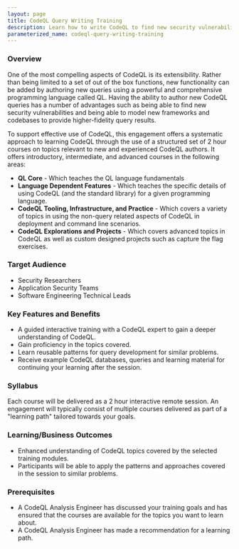 ```yaml
---
layout: page
title: CodeQL Query Writing Training
description: Learn how to write CodeQL to find new security vulnerabilities or customize the existing rules through our extensive catalog of 2 hour training courses.
parameterized_name: codeql-query-writing-training
---
```


### Overview

One of the most compelling aspects of CodeQL is its extensibility. Rather than
being limited to a set of out of the box functions, new functionality can be
added by authoring new queries using a powerful and comprehensive programming
language called QL. Having the ability to author new CodeQL queries has a number
of advantages such as being able to find new security vulnerabilities and being
able to model new frameworks and codebases to provide higher-fidelity query
results.

To support effective use of CodeQL, this engagement offers a systematic approach
to learning CodeQL through the use of a structured set of 2 hour courses on
topics relevant to new and experienced CodeQL authors. It offers introductory,
intermediate, and advanced courses in the following areas:

- **QL Core** - Which teaches the QL language fundamentals
- **Language Dependent Features** - Which teaches the specific details of using
  CodeQL (and the standard library) for a given programming language.
- **CodeQL Tooling, Infrastructure, and Practice** - Which covers a variety of
  topics in using the non-query related aspects of CodeQL in deployment and
  command line scenarios.
- **CodeQL Explorations and Projects** - Which covers advanced topics in CodeQL
  as well as custom designed projects such as capture the flag exercises.

### Target Audience

- Security Researchers
- Application Security Teams
- Software Engineering Technical Leads

### Key Features and Benefits

- A guided interactive training with a CodeQL expert to gain a deeper understanding of CodeQL.
- Gain proficiency in the topics covered.
- Learn reusable patterns for query development for similar problems.
- Receive example CodeQL databases, queries and learning material for continuing your learning after the session.

### Syllabus

Each course will be delivered as a 2 hour interactive remote session. An engagement will typically consist of multiple courses delivered as part of a "learning path" tailored towards your goals.

### Learning/Business Outcomes

- Enhanced understanding of CodeQL topics covered by the selected training modules.
- Participants will be able to apply the patterns and approaches covered in the session to similar problems.
  
### Prerequisites

- A CodeQL Analysis Engineer has discussed your training goals and has ensured that the courses are available for the topics you want to learn about.
- A CodeQL Analysis Engineer has made a recommendation for a learning path.